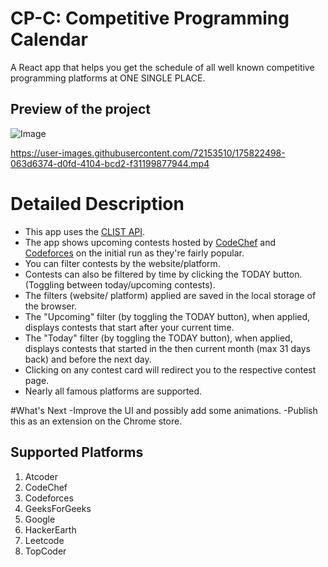 # CP-C: Competitive Programming Calendar

A React app that helps you get the schedule of all well known competitive programming platforms at ONE SINGLE PLACE. 

## Preview of the project
![Image](https://user-images.githubusercontent.com/72153510/175822164-a82890fe-d92c-4318-ae17-d652a807644f.png)




https://user-images.githubusercontent.com/72153510/175822498-063d6374-d0fd-4104-bcd2-f31199877944.mp4




# Detailed Description
- This app uses the [CLIST API](https://www.clist.by).
- The app shows upcoming contests hosted by [CodeChef](https://www.codechef.com) and [Codeforces](https://www.codeforces.com) on the initial run as they're fairly popular. 
- You can filter contests by the website/platform.
- Contests can also be filtered by time by clicking the TODAY button. (Toggling between today/upcoming contests).
- The filters (website/ platform) applied are saved in the local storage of the browser.
- The "Upcoming" filter (by toggling the TODAY button), when applied, displays contests that start after your current time.
- The "Today" filter (by toggling the TODAY button), when applied, displays contests that started in the then current month (max 31 days back) and before the next day.
- Clicking on any contest card will redirect you to the respective contest page.
- Nearly all famous platforms are supported.

#What's Next
-Improve the UI and possibly add some animations.
-Publish this as an extension on the Chrome store.

## Supported Platforms
1) Atcoder
2) CodeChef
3) Codeforces
4) GeeksForGeeks
5) Google
6) HackerEarth
7) Leetcode
8) TopCoder
